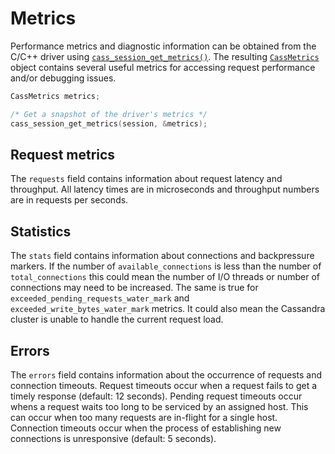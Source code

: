 # Metrics

Performance metrics and diagnostic information can be obtained from the C/C++
driver using [`cass_session_get_metrics()`]. The resulting [`CassMetrics`] object
contains several useful metrics for accessing request performance and/or
debugging issues.

```c
CassMetrics metrics;

/* Get a snapshot of the driver's metrics */
cass_session_get_metrics(session, &metrics);

```

## Request metrics

The `requests` field  contains information about request latency and
throughput. All latency times are in microseconds and throughput
numbers are in requests per seconds.

## Statistics

The `stats` field contains information about connections
and backpressure markers. If the number of `available_connections` is less than
the number of `total_connections` this could mean the number of I/O threads or
number of connections may need to be increased. The same is true for
`exceeded_pending_requests_water_mark` and `exceeded_write_bytes_water_mark`
metrics. It could also mean the Cassandra cluster is unable to handle the
current request load.

## Errors

The `errors` field contains information about the
occurrence of requests and connection timeouts. Request timeouts occur when
a request fails to get a timely response (default: 12 seconds). Pending request
timeouts occur whens a request waits too long to be serviced by an assigned
host. This can occur when too many requests are in-flight for a single host.
Connection timeouts occur when the process of establishing new connections is
unresponsive (default: 5 seconds).

[`cass_session_get_metrics()`]: http://datastax.github.io/cpp-driver/api/struct_cass_session/#1ab3773670c98c00290bad48a6df0f9eae
[`CassMetrics`]: http://datastax.github.io/cpp-driver/api/struct_cass_metrics/
